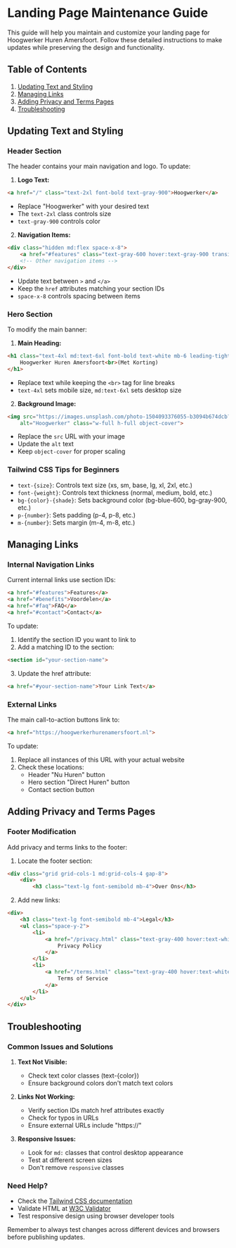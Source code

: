# Landing Page Maintenance Guide

This guide will help you maintain and customize your landing page for Hoogwerker Huren Amersfoort. Follow these detailed instructions to make updates while preserving the design and functionality.

## Table of Contents
1. [Updating Text and Styling](#updating-text-and-styling)
2. [Managing Links](#managing-links)
3. [Adding Privacy and Terms Pages](#adding-privacy-and-terms-pages)
4. [Troubleshooting](#troubleshooting)

## Updating Text and Styling

### Header Section
The header contains your main navigation and logo. To update:

1. **Logo Text:**
```html
<a href="/" class="text-2xl font-bold text-gray-900">Hoogwerker</a>
```
- Replace "Hoogwerker" with your desired text
- The `text-2xl` class controls size
- `text-gray-900` controls color

2. **Navigation Items:**
```html
<div class="hidden md:flex space-x-8">
    <a href="#features" class="text-gray-600 hover:text-gray-900 transition-colors">Features</a>
    <!-- Other navigation items -->
</div>
```
- Update text between `>` and `</a>`
- Keep the `href` attributes matching your section IDs
- `space-x-8` controls spacing between items

### Hero Section
To modify the main banner:

1. **Main Heading:**
```html
<h1 class="text-4xl md:text-6xl font-bold text-white mb-6 leading-tight">
    Hoogwerker Huren Amersfoort<br>(Met Korting)
</h1>
```
- Replace text while keeping the `<br>` tag for line breaks
- `text-4xl` sets mobile size, `md:text-6xl` sets desktop size

2. **Background Image:**
```html
<img src="https://images.unsplash.com/photo-1504093376055-b3094b674dcb?w=1600&h=900&fit=crop&q=80" 
    alt="Hoogwerker" class="w-full h-full object-cover">
```
- Replace the `src` URL with your image
- Update the `alt` text
- Keep `object-cover` for proper scaling

### Tailwind CSS Tips for Beginners
- `text-{size}`: Controls text size (xs, sm, base, lg, xl, 2xl, etc.)
- `font-{weight}`: Controls text thickness (normal, medium, bold, etc.)
- `bg-{color}-{shade}`: Sets background color (bg-blue-600, bg-gray-900, etc.)
- `p-{number}`: Sets padding (p-4, p-8, etc.)
- `m-{number}`: Sets margin (m-4, m-8, etc.)

## Managing Links

### Internal Navigation Links
Current internal links use section IDs:
```html
<a href="#features">Features</a>
<a href="#benefits">Voordelen</a>
<a href="#faq">FAQ</a>
<a href="#contact">Contact</a>
```

To update:
1. Identify the section ID you want to link to
2. Add a matching ID to the section:
```html
<section id="your-section-name">
```
3. Update the href attribute:
```html
<a href="#your-section-name">Your Link Text</a>
```

### External Links
The main call-to-action buttons link to:
```html
<a href="https://hoogwerkerhurenamersfoort.nl">
```

To update:
1. Replace all instances of this URL with your actual website
2. Check these locations:
   - Header "Nu Huren" button
   - Hero section "Direct Huren" button
   - Contact section button

## Adding Privacy and Terms Pages

### Footer Modification
Add privacy and terms links to the footer:

1. Locate the footer section:
```html
<div class="grid grid-cols-1 md:grid-cols-4 gap-8">
    <div>
        <h3 class="text-lg font-semibold mb-4">Over Ons</h3>
```

2. Add new links:
```html
<div>
    <h3 class="text-lg font-semibold mb-4">Legal</h3>
    <ul class="space-y-2">
        <li>
            <a href="/privacy.html" class="text-gray-400 hover:text-white transition-colors">
                Privacy Policy
            </a>
        </li>
        <li>
            <a href="/terms.html" class="text-gray-400 hover:text-white transition-colors">
                Terms of Service
            </a>
        </li>
    </ul>
</div>
```

## Troubleshooting

### Common Issues and Solutions

1. **Text Not Visible:**
   - Check text color classes (text-{color})
   - Ensure background colors don't match text colors

2. **Links Not Working:**
   - Verify section IDs match href attributes exactly
   - Check for typos in URLs
   - Ensure external URLs include "https://"

3. **Responsive Issues:**
   - Look for `md:` classes that control desktop appearance
   - Test at different screen sizes
   - Don't remove `responsive` classes

### Need Help?
- Check the [Tailwind CSS documentation](https://tailwindcss.com/docs)
- Validate HTML at [W3C Validator](https://validator.w3.org/)
- Test responsive design using browser developer tools

Remember to always test changes across different devices and browsers before publishing updates.